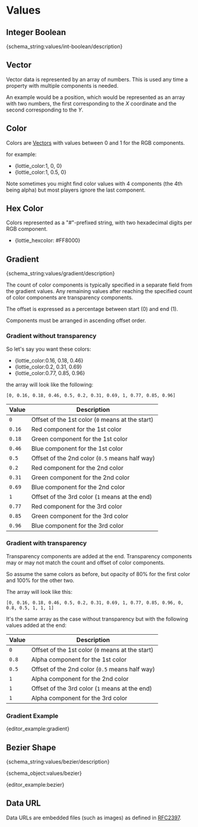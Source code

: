 # Values

<h2 id="int-boolean">Integer Boolean</h2>

{schema_string:values/int-boolean/description}

<h2 id="vector">Vector</h2>

Vector data is represented by an array of numbers.
This is used any time a property with multiple components is needed.

An example would be a position, which would be represented as an array
with two numbers, the first corresponding to the _X_ coordinate and the
second corresponding to the _Y_.

<h2 id="color">Color</h2>

Colors are [Vectors](#vector) with values between 0 and 1 for the RGB components.

for example:

* {lottie_color:1, 0, 0}
* {lottie_color:1, 0.5, 0}

Note sometimes you might find color values with 4 components (the 4th being alpha)
but most players ignore the last component.

<h2 id="hexcolor">Hex Color</h2>
Colors represented as a "#"-prefixed string, with two hexadecimal digits per
RGB component.

* {lottie_hexcolor: #FF8000}

<h2 id="gradient">Gradient</h2>


{schema_string:values/gradient/description}

The count of color components is typically specified in a separate field from
the gradient values. Any remaining values after reaching the specified count of
color components are transparency components.

The offset is expressed as a percentage between start (0) and end (1).

Components must be arranged in ascending offset order. 

<h3>Gradient without transparency</h3>

So let's say you want these colors:

* {lottie_color:0.16, 0.18, 0.46}
* {lottie_color:0.2, 0.31, 0.69}
* {lottie_color:0.77, 0.85, 0.96}

the array will look like the following:

`[0, 0.16, 0.18, 0.46, 0.5, 0.2, 0.31, 0.69, 1, 0.77, 0.85, 0.96]`

| Value     | Description |
|-----------|---|
| `0`       | Offset of the 1st color (`0` means at the start) |
| `0.16`   | Red component for the 1st color |
| `0.18`   | Green component for the 1st color |
| `0.46`   | Blue component for the 1st color |
| `0.5`     | Offset of the 2nd color (`0.5` means half way) |
| `0.2`   | Red component for the 2nd color |
| `0.31`   | Green component for the 2nd color |
| `0.69`    | Blue component for the 2nd color |
| `1`       | Offset of the 3rd color (`1` means at the end) |
| `0.77`   | Red component for the 3rd color |
| `0.85`   | Green component for the 3rd color |
| `0.96`   | Blue component for the 3rd color |

<h3>Gradient with transparency</h3>

Transparency components are added at the end. Transparency components may or may
not match the count and offset of color components.

So assume the same colors as before, but opacity of 80% for the first color and 100% for the other two.

The array will look like this:

`[0, 0.16, 0.18, 0.46, 0.5, 0.2, 0.31, 0.69, 1, 0.77, 0.85, 0.96, 0, 0.8, 0.5, 1, 1, 1]`

It's the same array as the case without transparency but with the following values added at the end:


| Value     | Description |
|-----------|---|
| `0`       | Offset of the 1st color (`0` means at the start) |
| `0.8`     | Alpha component for the 1st color |
| `0.5`     | Offset of the 2nd color (`0.5` means half way) |
| `1`       | Alpha component for the 2nd color |
| `1`       | Offset of the 3rd color (`1` means at the end) |
| `1`       | Alpha component for the 3rd color |

<h3>Gradient Example</h3>

{editor_example:gradient}

<h2 id="bezier">Bezier Shape</h2>

{schema_string:values/bezier/description}

{schema_object:values/bezier}

{editor_example:bezier}

<h2 id="data-url">Data URL</h2>

Data URLs are embedded files (such as images) as defined in [RFC2397](https://datatracker.ietf.org/doc/html/rfc2397).
